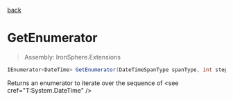﻿

[back](/IronSphere.Extensions/types/DateTimeSpan)

# GetEnumerator

> Assembly: IronSphere.Extensions

```csharp
IEnumerator<DateTime> GetEnumerator(DateTimeSpanType spanType, int step)
```

Returns an enumerator to iterate over the sequence of &lt;see cref=&quot;T:System.DateTime&quot; /&gt;

 